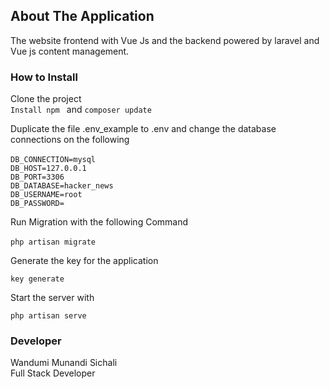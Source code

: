 ## About The Application

The website frontend with Vue Js and the backend powered by laravel and Vue js content management.
### How to Install

Clone the project <br />
```Install npm ``` and
```composer update```

Duplicate the file .env_example to .env and change the
database connections on the following <br /><br />
```DB_CONNECTION=mysql```<br />
```DB_HOST=127.0.0.1```<br />
```DB_PORT=3306```<br />
```DB_DATABASE=hacker_news```<br />
```DB_USERNAME=root```<br />
```DB_PASSWORD=```<br />

Run Migration with the following Command <br /><br />
```php artisan migrate```

Generate the key for the application

```key generate```

Start the server with

``php artisan serve``

### Developer

Wandumi Munandi Sichali <br />
Full Stack Developer 

